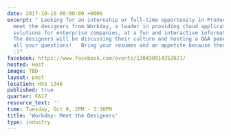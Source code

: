 ```yaml
---
date: 2017-10-10 00:00:00 +0000
excerpt: " Looking for an internship or full-time opportunity in Product Design? Come
  meet the designers from Workday, a leader in providing cloud applications and software
  solutions for enterprise companies, at a fun and interactive information session.
  The designers will be discussing their culture and hosting a Q&A panel to answer
  all your questions!   Bring your resumes and an appetite because there will be food!
  :)"
facebook: https://www.facebook.com/events/130430914352021/
hosted: Host
image: TBD
layout: post
location: HSS 1346
published: true
quarter: FA17
resource_text: ''
time: Tuesday, Oct 9, 2PM - 3:30PM
title: 'Workday: Meet the Designers'
type: industry
---
```

